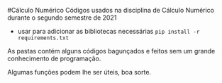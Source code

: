 #Cálculo Numérico
Códigos usados na disciplina de Cálculo Numérico durante o segundo semestre de 2021

- usar para adicionar as bibliotecas necessárias
`pip install -r requirements.txt`

As pastas contém alguns códigos bagunçados e feitos sem um grande conhecimento de programação.

Algumas funções podem lhe ser úteis, boa sorte.